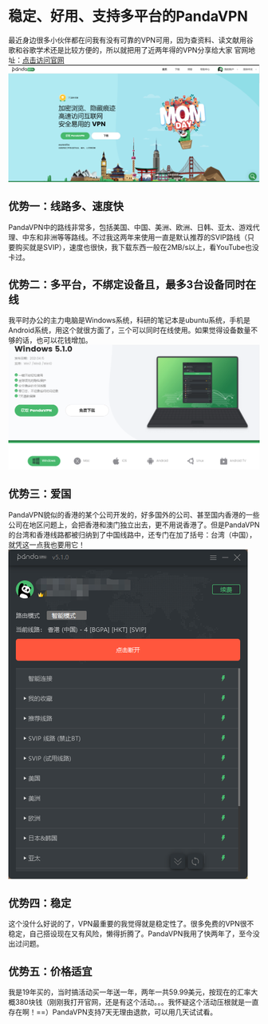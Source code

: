 # 稳定、好用、支持多平台的PandaVPN

最近身边很多小伙伴都在问我有没有可靠的VPN可用，因为查资料、读文献用谷歌和谷歌学术还是比较方便的，所以就把用了近两年得的VPN分享给大家
官网地址：[点击访问官网](https://pandavpnpro.com/r/255114)
![image](https://github.com/LiKangyuLKY/NiceVPN/blob/main/images/image1.png)
## 优势一：线路多、速度快
PandaVPN中的路线非常多，包括美国、中国、美洲、欧洲、日韩、亚太、游戏代理、中东和非洲等等路线。不过我这两年来使用一直是默认推荐的SVIP路线（只要购买就是SVIP），速度也很快，我下载东西一般在2MB/s以上，看YouTube也没卡过。
## 优势二：多平台，不绑定设备且，最多3台设备同时在线
我平时办公的主力电脑是Windows系统，科研的笔记本是ubuntu系统，手机是Android系统，用这个就很方面了，三个可以同时在线使用。如果觉得设备数量不够的话，也可以花钱增加。
![image](https://github.com/LiKangyuLKY/NiceVPN/blob/main/images/image5.png)
## 优势三：爱国
PandaVPN貌似的香港的某个公司开发的，好多国外的公司、甚至国内香港的一些公司在地区问题上，会把香港和澳门独立出去，更不用说香港了。但是PandaVPN的台湾和香港线路都被归纳到了中国线路中，还专门在加了括号：台湾（中国），就凭这一点我也要用它！
![image](https://github.com/LiKangyuLKY/NiceVPN/blob/main/images/image2.png)
## 优势四：稳定
这个没什么好说的了，VPN最重要的我觉得就是稳定性了。很多免费的VPN很不稳定，自己搭设现在又有风险，懒得折腾了。PandaVPN我用了快两年了，至今没出过问题。
## 优势五：价格适宜
我是19年买的，当时搞活动买一年送一年，两年一共59.99美元，按现在的汇率大概380块钱（刚刚我打开官网，还是有这个活动。。。我怀疑这个活动压根就是一直存在啊！==）PandaVPN支持7天无理由退款，可以用几天试试看。

